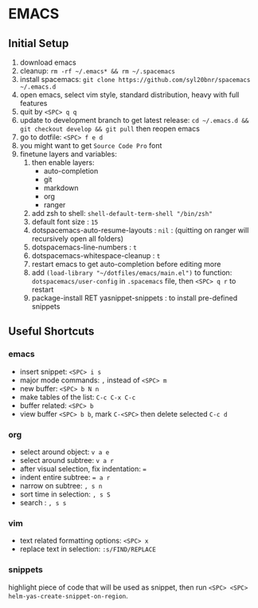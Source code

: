 # EMACS

## Initial Setup
1. download emacs
1. cleanup: `rm -rf ~/.emacs* && rm ~/.spacemacs`
1. install spacemacs: `git clone https://github.com/syl20bnr/spacemacs ~/.emacs.d`
1. open emacs, select vim style, standard distribution, heavy with full features
1. quit by `<SPC> q q`
1. update to development branch to get latest release: `cd ~/.emacs.d && git checkout develop && git pull` then reopen emacs
1. go to dotfile: `<SPC> f e d`
1. you might want to get `Source Code Pro` font
1. finetune layers and variables:
	1. then enable layers:
		* auto-completion
		* git
		* markdown
		* org
		* ranger
	1. add zsh to shell: `shell-default-term-shell "/bin/zsh"`
	1. default font size : `15`
	1. dotspacemacs-auto-resume-layouts : `nil` : (quitting on ranger will recursively open all folders)
	1. dotspacemacs-line-numbers : `t`
	1. dotspacemacs-whitespace-cleanup : `t`
	1. restart emacs to get auto-completion before editing more
	1. add `(load-library "~/dotfiles/emacs/main.el")` to function: `dotspacemacs/user-config` in `.spacemacs` file, then `<SPC> q r` to restart
	1. <SPC> <SPC> package-install RET yasnippet-snippets : to install pre-defined snippets


## Useful Shortcuts

### emacs
- insert snippet: `<SPC> i s`
- major mode commands: `,` instead of `<SPC> m`
- new buffer: `<SPC> b N n`
- make tables of the list: `C-c C-x C-c`
- buffer related: `<SPC> b`
- view buffer `<SPC> b b`, mark `C-<SPC>` then delete selected `C-c d`

### org
- select around object: `v a e`
- select around subtree: `v a r`
- after visual selection, fix indentation: `=`
- indent entire subtree: `= a r`
- narrow on subtree: `, s n`
- sort time in selection: `, s S`
- search : `, s s`

### vim
- text related formatting options: `<SPC> x`
- replace text in selection: `:s/FIND/REPLACE`

### snippets
highlight piece of code that will be used as snippet, then run `<SPC> <SPC> helm-yas-create-snippet-on-region`.
